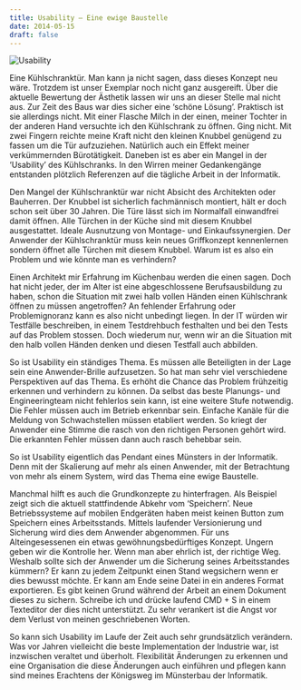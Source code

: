 ```yaml
---
title: Usability — Eine ewige Baustelle
date: 2014-05-15
draft: false
---
```


  
![Usability](/img/usability.png)

Eine Kühlschranktür. Man kann ja nicht sagen, dass dieses Konzept neu wäre. Trotzdem ist unser Exemplar noch nicht ganz ausgereift. Über die aktuelle Bewertung der Ästhetik lassen wir uns an dieser Stelle mal nicht aus. Zur Zeit des Baus war dies sicher eine ‘schöne Lösung’. Praktisch ist sie allerdings nicht. Mit einer Flasche Milch in der einen, meiner Tochter in der anderen Hand versuchte ich den Kühlschrank zu öffnen. Ging nicht. Mit zwei Fingern reichte meine Kraft nicht den kleinen Knubbel genügend zu fassen um die Tür aufzuziehen. Natürlich auch ein Effekt meiner verkümmernden Bürotätigkeit. Daneben ist es aber ein Mangel in der ‘Usability’ des Kühlschranks. In den Wirren meiner Gedankengänge entstanden plötzlich Referenzen auf die tägliche Arbeit in der Informatik.

Den Mangel der Kühlschranktür war nicht Absicht des Architekten oder Bauherren. Der Knubbel ist sicherlich fachmännisch montiert, hält er doch schon seit über 30 Jahren. Die Türe lässt sich im Normalfall einwandfrei damit öffnen. Alle Türchen in der Küche sind mit diesem Knubbel ausgestattet. Ideale Ausnutzung von Montage- und Einkaufssynergien. Der Anwender der Kühlschranktür muss kein neues Griffkonzept kennenlernen sondern öffnet alle Türchen mit diesem Knubbel. Warum ist es also ein Problem und wie könnte man es verhindern?

Einen Architekt mir Erfahrung im Küchenbau werden die einen sagen. Doch hat nicht jeder, der im Alter ist eine abgeschlossene Berufsausbildung zu haben, schon die Situation mit zwei halb vollen Händen einen Kühlschrank öffnen zu müssen angetroffen? An fehlender Erfahrung oder Problemignoranz kann es also nicht unbedingt liegen. In der IT würden wir Testfälle beschreiben, in einem Testdrehbuch festhalten und bei den Tests auf das Problem stossen. Doch wiederum nur, wenn wir an die Situation mit den halb vollen Händen denken und diesen Testfall auch abbilden.

So ist Usability ein ständiges Thema. Es müssen alle Beteiligten in der Lage sein eine Anwender-Brille aufzusetzen. So hat man sehr viel verschiedene Perspektiven auf das Thema. Es erhöht die Chance das Problem frühzeitig erkennen und verhindern zu können. Da selbst das beste Planungs- und Engineeringteam nicht fehlerlos sein kann, ist eine weitere Stufe notwendig. Die Fehler müssen auch im Betrieb erkennbar sein. Einfache Kanäle für die Meldung von Schwachstellen müssen etabliert werden. So kriegt der Anwender eine Stimme die rasch von den richtigen Personen gehört wird. Die erkannten Fehler müssen dann auch rasch behebbar sein.

So ist Usability eigentlich das Pendant eines Münsters in der Informatik. Denn mit der Skalierung auf mehr als einen Anwender, mit der Betrachtung von mehr als einem System, wird das Thema eine ewige Baustelle.

Manchmal hilft es auch die Grundkonzepte zu hinterfragen. Als Beispiel zeigt sich die aktuell stattfindende Abkehr vom ‘Speichern’. Neue Betriebssysteme auf mobilen Endgeräten haben meist keinen Button zum Speichern eines Arbeitsstands. Mittels laufender Versionierung und Sicherung wird dies dem Anwender abgenommen. Für uns Alteingesessenen ein etwas gewöhnungsbedürftiges Konzept. Ungern geben wir die Kontrolle her. Wenn man aber ehrlich ist, der richtige Weg. Weshalb sollte sich der Anwender um die Sicherung seines Arbeitsstandes kümmern? Er kann zu jedem Zeitpunkt einen Stand wegsichern wenn er dies bewusst möchte. Er kann am Ende seine Datei in ein anderes Format exportieren. Es gibt keinen Grund während der Arbeit an einem Dokument dieses zu sichern. Schreibe ich und drücke laufend CMD + S in einem Texteditor der dies nicht unterstützt. Zu sehr verankert ist die Angst vor dem Verlust von meinen geschriebenen Worten.

So kann sich Usability im Laufe der Zeit auch sehr grundsätzlich verändern. Was vor Jahren vielleicht die beste Implementation der Industrie war, ist inzwischen veraltet und überholt. Flexibilität Änderungen zu erkennen und eine Organisation die diese Änderungen auch einführen und pflegen kann sind meines Erachtens der Königsweg im Münsterbau der Informatik.